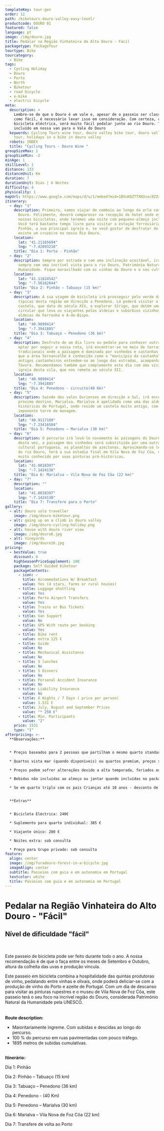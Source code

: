 ```yaml
---
templateKey: tour-gen
order: 12
path: /biketours-douro-valley-easy-level/
productcode: DOURO 01
featured: false
language: pt
image: /img/douro.jpg
title: Pedalar na Região Vinhateira do Alto Douro - Fácil
packagetype: PackageTour
tourtype: Bike
tourcategory:
  - Bike
tags:
  - Cycling Holiday
  - Douro
  - Porto
  - North
  - Biketour
  - road bicycle
  - e-bike
  - electric bicycle
meta:
  description: >
    Lembre-se de que o Douro é um vale e, apesar de o passeio ser classificado
    como fácil, é necessário levar isso em consideração. Com certeza, com uma
    bicicleta eléctrica, será muito fácil pedalar junto ao rio Douro. Transferes
    incluído em nossa van para o Vale do Douro
  keywords: Cycling Tours wine tour, douro valley bike tour, douro valley cycling
    tour, holidays in a bike in douro valley
  robots: INDEX
  title: "Cycling Tours - Douro Wine "
groupSizeMax: 1
groupSizeMin: -2
minAge: 1
skillLevel: 1
distance: 133
distanceUnit: Km
duration: 7
durationUnit: Dias | 6 Noites
difficulty: 4
physicality: 1
mapUrl: https://www.google.com/maps/d/u/1/embed?mid=1BVuKOZTTXN3sxc9ZZ4EKBVcHGWAoWHvK
itinerary:
  - day: "1"
    description: Primeiro, vamos viajar de comboio ao longo da orla costeira do rio
      Douro. Felizmente, deverá comparecer na recepção do hotel onde estarão as
      nossas bicicletas, onde teremos uma noite com pequeno-almoço incluído.
      Você terá bastante tempo livre para visitar a estação ferroviária do
      Pinhão, a sua principal igreja e, se você gostar de desfrutar de passeios,
      existe um cruzeiro no nosso Rio Douro.
    location:
      lat: "41.21165694"
      lng: "-7.42893218"
    title: "Dia 1: Porto - Pinhão"
  - day: "2"
    description: Sempre por estrada e com uma inclinação aceitável, irá pedalar
      sempre com uma incrível vista para o rio Douro, Património Natural da
      Humanidade. Fique maravilhado com as vinhas do Douro e o seu cultivo.
    location:
      lat: "41.11824542"
      lng: "-7.56162644"
    title: "Dia 2: Pinhão – Tabuaço (15 km)"
  - day: "3"
    description: A sua viagem de bicicleta irá prosseguir pelo verde das vinhas tão
      típicas desta região em direcção a Penedono. Lá poderá visitar o seu
      castelo, que data do século XIV, e explorar Sírigo, que detém uma rota
      circular que leva os viajantes pelas aldeias e subúrbios vizinhos, como as
      aldeias de Ferronha e A-do-Bispo.
    location:
      lat: "40.9899414"
      lng: "-7.3941885"
    title: "Dia 3: Tabuaço – Penedono (36 km)"
  - day: "4"
    description: Desfrute de um dia livre ou pedale para conhecer outras aldeias. Se
      optar por seguir a nossa rota, irá encontrar-se no meio de terras
      tradicionais onde a paisagem é dominada por vinhedos e castanhas, tanto
      que a área Sernancelhe é conhecida como o "município da castanha". Estes
      antigos castanheiros estendem-se ao longo das estradas, acompanhado do rio
      Távora. Recomendamos também que complemente este dia com uma visita à
      igreja desta vila, que nos remete ao século XII.
    location:
      lat: "40.9899414"
      lng: "-7.3941885"
    title: "Dia 4: Penedono - circuito(40 Km)"
  - day: "5"
    description: Saindo dos vales Durienses em direcção a Sul, irá encontrar o
      próximo destino, Marialva. Marialva é apelidada como uma das aldeias mais
      históricas de Portugal, onde reside um castelo muito antigo, com uma
      imponente torre de menagem.
    location:
      lat: "40.9117189"
      lng: "-7.23416504"
    title: "Dia 5: Penedono – Marialva (30 km)"
  - day: "6"
    description: O percurso irá levá-lo novamente às paisagens do Douro. Porém,
      desta vez, a paisagem dos vinhedos será substituída por uma outra herança
      cultural portuguesa, os planaltos de azeitonas. Aproximando-se lentamente
      do rio Douro, terá a sua estadia final em Vila Nova de Foz Côa, um local
      muito conhecido por suas pinturas pré-históricas.
    location:
      lat: "41.0818397"
      lng: "-7.1424138"
    title: "Dia 6: Marialva – Vila Nova de Foz Côa (22 km)"
  - day: "7"
    description: ""
    location:
      lat: "41.0818397"
      lng: "-7.1424138"
    title: "Dia 7: Transfere para o Porto"
gallery:
  - alt: douro solo traveller
    image: /img/douro-biketour.png
  - alt: going up on a climb in douro valley
    image: /img/douro-cycling-holiday.png
  - alt: house with douro river view
    image: /img/douro6.jpg
  - alt: Vineyards
    image: /img/douro16.jpg
pricing:
  - bestValue: true
    discount: 0
    highSeasonPriceSupplement: 100
    package: Self Guided biketour
    packageContents:
      - icon: ✓
        title: Accommodations W/ Breakfast
        value: Yes (4 stars, farms or rural houses)
      - title: Luggage shuttling
        value: Yes
      - title: Porto Airport Transfers
        value: Yes
      - title: Trains or Bus Tickets
        value: Yes
      - title: Van Support
        value: No
      - title: GPS With route per booking
        value: Yes
      - title: Bike rent
        value: extra 125 €
      - title: Guide
        value: No
      - title: Mechanical Assistance
        value: No
      - title: 5 lunches
        value: No
      - title: 5 Dinners
        value: No
      - title: Personal Accident Insurance
        value: No
      - title: Liability Insurance
        value: No
      - title: 6 Nights / 7 Days ( price per person)
        value: 1.531 €
      - title: July, August and September Prices
        value: "* 250 €"
      - title: Min. Participants
        value: "2"
    price: 1531
    type: "1"
afterpricing: >-
  **Observações:**


  * Preços baseados para 2 pessoas que partilham o mesmo quarto standard;

  * Quartos vista mar (quando disponiveis) ou quartos premium, preços sob consulta

  * Preços podem sofrer alterações devido a alta temporada, feriados ou fins de semana

  * Bebidas não incluídas ao almoço ou jantar quando incluídas no package

  * Se em quarto triplo com os pais Crianças até 10 anos - desconto de 35%. Crianças dos 11 aos 14 anos - 20% de desconto. Crianças dos 15 aos 17 anos - 15% de desconto.


  **Extras**


  * Bicicleta Eléctrica: 240€

  * Suplemento para quarto individual: 385 €

  * Viajante único: 280 €

  * Noites extra: sob consulta

  * Preço para Grupo privado: sob consulta
feature:
  align: center
  image: /img/furadouro-forest-in-a-bicycle.jpg
  imageAlign: center
  subtitle: Passeios com guia e em autonomia em Portugal
  textcolor: white
  title: Passeios com guia e em autonomia em Portugal
---
```

# Pedalar na Região Vinhateira do Alto Douro - "Fácil"

## Nível de dificuldade "fácil"

\
\
Este passeio de bicicleta pode ser feito durante todo o ano. A nossa recomendação é de que o faça entre os meses de Setembro e Outubro, altura da colheita das uvas e produção vincula.

Este passeio em bicicleta combina a hospitalidade das quintas produtoras de vinho, pedalando entre vinhas e olivais, onde poderá deliciar-se com a produção de vinho do Porto e azeite de Portugal. Com um dia de descanso para visitar as pinturas rupestres e o museu de Vila Nova de Foz Côa, este passeio terá o seu foco na incrível região do Douro, considerada Património Natural da Humanidade pela UNESCO.\
\
\
**Route description:**

* Maioritariamente íngreme. Com subidas e descidas ao longo do percurso.
* 100 % do percurso em ruas pavimentadas com pouco tráfego.
* 1895 metros de subidas cumulativas.

\
**Itinerário:**

Dia 1: Pinhão

Dia 2: Pinhão – Tabuaço (15 km)

Dia 3: Tabuaço – Penedono (36 km)

Dia 4: Penedono - (40 Km)

Dia 5: Penedono – Marialva (30 km)

Dia 6: Marialva – Vila Nova de Foz Côa (22 km)

Dia 7: Transfere de volta ao Porto
